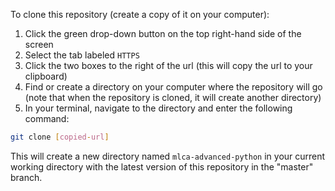 To clone this repository (create a copy of it on your computer):

1. Click the green drop-down button on the top right-hand side of the screen
2. Select the tab labeled `HTTPS`
3. Click the two boxes to the right of the url (this will copy the url to your clipboard)
4. Find or create a directory on your computer where the repository will go (note that when the repository is cloned, it will create 
   another directory)
5. In your terminal, navigate to the directory and enter the following command:

```bash
git clone [copied-url]
```

This will create a new directory named `mlca-advanced-python` in your current working directory with the latest version of this 
repository in the "master" branch.
